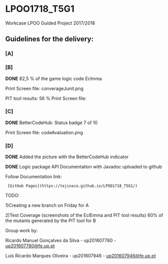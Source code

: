 # LPOO1718_T5G1
Workcase LPOO
Guided Project 2017/2018

## Guidelines for the delivery:


### [A] 

### [B]  

__DONE__ 82,5 % of the game logic code Eclmma 

Print Screen file: converageJunit.png

PIT tool results: 56 %
Print Screen file:

### [C]  

__DONE__ BetterCodeHub: Status badge 7 of 10

Print Screen file: codeAvaluation.png

### [D] 

__DONE__ Added the picture with the BetterCodeHub indicator
 
__DONE__ Logic package API Documentation with Javadoc uploaded to github

Follow Documentation link:

 
     [GitHub Pages](https://tejinaco.github.io/LPOO1718_T5G1/)


TODO:

1)Creating a new branch on Friday for A

2)Test Coverage (screenshots of the EclEmma and PIT tool results)
60% of the mutants generated by the PIT tool for B

Group work by:

Ricardo Manuel Gonçalves da Silva - up201607780 - up201607780@fe.up.pt 

Luís Ricardo Marques Oliveira - up201607946 - up201607946@fe.up.pt


